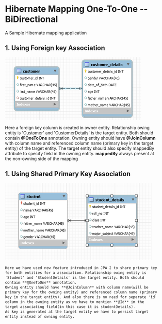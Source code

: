 # Hibernate Mapping One-To-One -- BiDirectional

A Sample Hibernate mapping application

## 1. Using Foreign key Association

![schema](docs/ForiegnKeySchema.PNG)

    
   Here a foreign key column is created in owner entity. Relationship owing entity is 'Customer' and 'CustomerDetails' is the target entity. Both should contain **@OneToOne** annotation. Owning entity should have **@JoinColumn** with column name and referenced column name (primary key in the target entity) of the target entity.  The target entity should also specify mappedBy attribute to specify field in the owning entity. **mappedBy** always present at the non-owning side of the mapping

## 1. Using Shared Primary Key Association

![schema](docs/SharedPrimaryKeySchema.PNG)

	Here we have used new feature introduced in JPA 2 to share primary key for both entities for a association. Relationship owing entity is 'Student' and 'StudentDetails' is the target entity. Both should contain **@OneToOne** annotation. 
	Owning entity should have **@JoinColumn** with column name(will be primary key for the owning entity) and referenced column name (primary key in the target entity). And also there is no need for separate 'id' column in the owning entity as we have to mention **@Id** in the target associating field(in this case it is studentDetails).
	As key is generated at the target entity we have to persist target entity instead of owning entity.